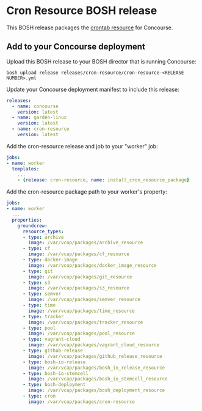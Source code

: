 # Cron Resource BOSH release

This BOSH release packages the [crontab resource](https://github.com/pivotal-cf-experimental/cron-resource) for Concourse.

## Add to your Concourse deployment

Upload this BOSH release to your BOSH director that is running Concourse:

```
bosh upload release releases/cron-resource/cron-resource-<RELEASE NUMBER>.yml
```

Update your Concourse deployment manifest to include this release:

```yaml
releases:
  - name: concourse
    version: latest
  - name: garden-linux
    version: latest
  - name: cron-resource
    version: latest
```

Add the cron-resource release and job to your "worker" job:

```yaml
jobs:
- name: worker
  templates:
    ...
    - {release: cron-resource, name: install_cron_resource_package}
```

Add the cron-resource package path to your worker's property:

```yaml
jobs:
- name: worker
  ...
  properties:
    groundcrew:
      resource_types:
      - type: archive
        image: /var/vcap/packages/archive_resource
      - type: cf
        image: /var/vcap/packages/cf_resource
      - type: docker-image
        image: /var/vcap/packages/docker_image_resource
      - type: git
        image: /var/vcap/packages/git_resource
      - type: s3
        image: /var/vcap/packages/s3_resource
      - type: semver
        image: /var/vcap/packages/semver_resource
      - type: time
        image: /var/vcap/packages/time_resource
      - type: tracker
        image: /var/vcap/packages/tracker_resource
      - type: pool
        image: /var/vcap/packages/pool_resource
      - type: vagrant-cloud
        image: /var/vcap/packages/vagrant_cloud_resource
      - type: github-release
        image: /var/vcap/packages/github_release_resource
      - type: bosh-io-release
        image: /var/vcap/packages/bosh_io_release_resource
      - type: bosh-io-stemcell
        image: /var/vcap/packages/bosh_io_stemcell_resource
      - type: bosh-deployment
        image: /var/vcap/packages/bosh_deployment_resource
      - type: cron
        image: /var/vcap/packages/cron-resource
```

